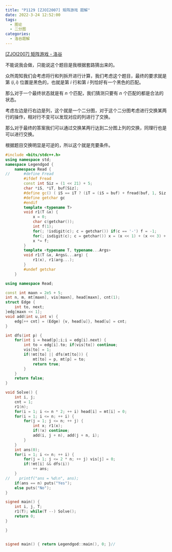 ```yaml
---
title: "P1129 [ZJOI2007] 矩阵游戏 题解"
date: 2022-3-24 12:52:00
tags:
  - 图论
  - 二分图
categories:
  - 洛谷题解
---
```


[[ZJOI2007] 矩阵游戏 - 洛谷](https://www.luogu.com.cn/problem/P1129)

不能说我会做，只能说这个题目是我根据套路猜出来的。

众所周知我们会考虑将行和列拆开进行计算，我们考虑这个题目，最终的要求就是第 $(i, i)$ 位置是黑色的，也就是第 $i$ 行和第 $i$ 列恰好有一个黑色的匹配。

那么对于一个最终状态就是有 $n$ 个匹配，我们猜测只要有 $n$ 个匹配的都是合法的状态。

考虑左边是行右边是列，这个就是一个二分图，对于这个二分图考虑进行交换某两行的操作，相对行不变可以发现对应的列进行了交换。

那么对于最终的答案我们可以通过交换某两行达到二分图上列的交换，同理行也是可以进行交换。

根据题目交换明显是可逆的，所以这个就是充要条件。

```cpp
#include <bits/stdc++.h>
using namespace std;
namespace Legendgod {
	namespace Read {
//		#define Fread
		#ifdef Fread
		const int Siz = (1 << 21) + 5;
		char *iS, *iT, buf[Siz];
		#define gc() ( iS == iT ? (iT = (iS = buf) + fread(buf, 1, Siz, stdin), iS == iT ? EOF : *iS ++) : *iS ++ )
		#define getchar gc
		#endif
		template <typename T>
		void r1(T &x) {
		    x = 0;
			char c(getchar());
			int f(1);
			for(; !isdigit(c); c = getchar()) if(c == '-') f = -1;
			for(; isdigit(c); c = getchar()) x = (x << 1) + (x << 3) + (c ^ 48);
			x *= f;
		}
		template <typename T, typename...Args>
		void r1(T &x, Args&...arg) {
			r1(x), r1(arg...);
		}
		#undef getchar
	}

using namespace Read;

const int maxn = 2e5 + 5;
int n, m, mt[maxn], vis[maxn], head[maxn], cnt(1);
struct Edge {
    int to, next;
}edg[maxn << 1];
void add(int u,int v) {
    edg[++ cnt] = (Edge) {v, head[u]}, head[u] = cnt;
}

int dfs(int p) {
    for(int i = head[p];i;i = edg[i].next) {
        int to = edg[i].to; if(vis[to]) continue;
        vis[to] = 1;
        if(!mt[to] || dfs(mt[to])) {
            mt[to] = p, mt[p] = to;
            return true;
        }
    }
    return false;
}

void Solve() {
    int i, j;
    cnt = 1;
    r1(n);
    for(i = 1; i <= n * 2; ++ i) head[i] = mt[i] = 0;
    for(i = 1; i <= n; ++ i) {
        for(j = 1; j <= n; ++ j) {
            int x; r1(x);
            if(!x) continue;
            add(i, j + n), add(j + n, i);
        }
    }
    int ans(0);
    for(i = 1; i <= n; ++ i) {
        for(j = 1; j <= 2 * n; ++ j) vis[j] = 0;
        if(!mt[i] && dfs(i))
            ++ ans;
    }
//    printf("ans = %d\n", ans);
    if(ans == n) puts("Yes");
    else puts("No");
}

signed main() {
	int i, j, T;
    r1(T); while(T --) Solve();
	return 0;
}

}


signed main() { return Legendgod::main(), 0; }//


```
